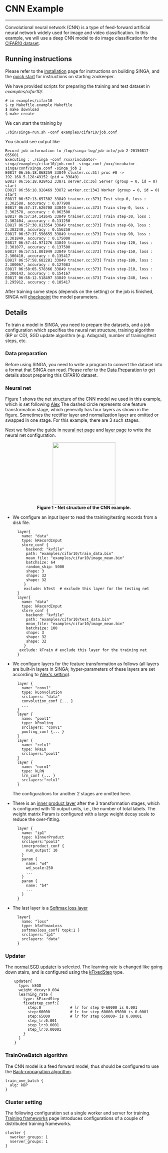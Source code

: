 # CNN Example

---

Convolutional neural network (CNN) is a type of feed-forward artificial neural
network widely used for image and video classification. In this example, we will
use a deep CNN model to do image classification for the
[CIFAR10 dataset](http://www.cs.toronto.edu/~kriz/cifar.html).


## Running instructions

Please refer to the [installation](installation.html) page for
instructions on building SINGA, and the [quick start](quick-start.html)
for instructions on starting zookeeper.

We have provided scripts for preparing the training and test dataset in *examples/cifar10/*.

    # in examples/cifar10
    $ cp Makefile.example Makefile
    $ make download
    $ make create


We can start the training by

    ./bin/singa-run.sh -conf examples/cifar10/job.conf

You should see output like

    Record job information to /tmp/singa-log/job-info/job-2-20150817-055601
    Executing : ./singa -conf /xxx/incubator-singa/examples/cifar10/job.conf -singa_conf /xxx/incubator-singa/conf/singa.conf -singa_job 2
    E0817 06:56:18.868259 33849 cluster.cc:51] proc #0 -> 192.168.5.128:49152 (pid = 33849)
    E0817 06:56:18.928452 33871 server.cc:36] Server (group = 0, id = 0) start
    E0817 06:56:18.928469 33872 worker.cc:134] Worker (group = 0, id = 0) start
    E0817 06:57:13.657302 33849 trainer.cc:373] Test step-0, loss : 2.302588, accuracy : 0.077900
    E0817 06:57:17.626708 33849 trainer.cc:373] Train step-0, loss : 2.302578, accuracy : 0.062500
    E0817 06:57:24.142645 33849 trainer.cc:373] Train step-30, loss : 2.302404, accuracy : 0.131250
    E0817 06:57:30.813354 33849 trainer.cc:373] Train step-60, loss : 2.302248, accuracy : 0.156250
    E0817 06:57:37.556655 33849 trainer.cc:373] Train step-90, loss : 2.301849, accuracy : 0.175000
    E0817 06:57:44.971276 33849 trainer.cc:373] Train step-120, loss : 2.301077, accuracy : 0.137500
    E0817 06:57:51.801949 33849 trainer.cc:373] Train step-150, loss : 2.300410, accuracy : 0.135417
    E0817 06:57:58.682281 33849 trainer.cc:373] Train step-180, loss : 2.300067, accuracy : 0.127083
    E0817 06:58:05.578366 33849 trainer.cc:373] Train step-210, loss : 2.300143, accuracy : 0.154167
    E0817 06:58:12.518497 33849 trainer.cc:373] Train step-240, loss : 2.295912, accuracy : 0.185417

After training some steps (depends on the setting) or the job is
finished, SINGA will [checkpoint](checkpoint.html) the model parameters.

## Details

To train a model in SINGA, you need to prepare the datasets,
and a job configuration which specifies the neural net structure, training
algorithm (BP or CD), SGD update algorithm (e.g. Adagrad),
number of training/test steps, etc.

### Data preparation

Before using SINGA, you need to write a program to convert the dataset
into a format that SINGA can read. Please refer to the
[Data Preparation](data.html#example---cifar-dataset) to get details about
preparing this CIFAR10 dataset.

### Neural net

Figure 1 shows the net structure of the CNN model we used in this example, which is
set following [Alex](https://code.google.com/p/cuda-convnet/source/browse/trunk/example-layers/layers-18pct.cfg.)
The dashed circle represents one feature transformation stage, which generally
has four layers as shown in the figure. Sometimes the rectifier layer and normalization layer
are omitted or swapped in one stage. For this example, there are 3 such stages.

Next we follow the guide in [neural net page](neural-net.html)
and [layer page](layer.html) to write the neural net configuration.

<div style = "text-align: center">
<img src = "../_static/images/example-cnn.png" style = "width: 200px"> <br/>
<strong>Figure 1 - Net structure of the CNN example.</strong></img>
</div>

* We configure an input layer to read the training/testing records from a disk file.

        layer{
          name: "data"
          type: kRecordInput
          store_conf {
            backend: "kvfile"
            path: "examples/cifar10/train_data.bin"
            mean_file: "examples/cifar10/image_mean.bin"
            batchsize: 64
            random_skip: 5000
            shape: 3
            shape: 32
            shape: 32
           }
           exclude: kTest  # exclude this layer for the testing net
        }
        layer{
          name: "data"
          type: kRecordInput
          store_conf {
            backend: "kvfile"
            path: "examples/cifar10/test_data.bin"
            mean_file: "examples/cifar10/image_mean.bin"
            batchsize: 100
            shape: 3
            shape: 32
            shape: 32
           }
         exclude: kTrain # exclude this layer for the training net
        }


* We configure layers for the feature transformation as follows
(all layers are built-in layers in SINGA; hyper-parameters of these layers are set according to
[Alex's setting](https://code.google.com/p/cuda-convnet/source/browse/trunk/example-layers/layers-18pct.cfg)).

        layer {
          name: "conv1"
          type: kConvolution
          srclayers: "data"
          convolution_conf {... }
          ...
        }
        layer {
          name: "pool1"
          type: kPooling
          srclayers: "conv1"
          pooling_conf {... }
        }
        layer {
          name: "relu1"
          type: kReLU
          srclayers:"pool1"
        }
        layer {
          name: "norm1"
          type: kLRN
          lrn_conf {... }
          srclayers:"relu1"
        }

  The configurations for another 2 stages are omitted here.

* There is an [inner product layer](layer.html#innerproductlayer)
after the 3 transformation stages, which is
configured with 10 output units, i.e., the number of total labels. The weight
matrix Param is configured with a large weight decay scale to reduce the over-fitting.

        layer {
          name: "ip1"
          type: kInnerProduct
          srclayers:"pool3"
          innerproduct_conf {
            num_output: 10
          }
          param {
            name: "w4"
            wd_scale:250
            ...
          }
          param {
            name: "b4"
            ...
          }
        }

* The last layer is a [Softmax loss layer](layer.html#softmaxloss)

        layer{
          name: "loss"
          type: kSoftmaxLoss
          softmaxloss_conf{ topk:1 }
          srclayers:"ip1"
          srclayers: "data"
        }

### Updater

The [normal SGD updater](updater.html#updater) is selected.
The learning rate is changed like going down stairs, and is configured using the
[kFixedStep](updater.html#kfixedstep) type.

        updater{
          type: kSGD
          weight_decay:0.004
          learning_rate {
            type: kFixedStep
            fixedstep_conf:{
              step:0             # lr for step 0-60000 is 0.001
              step:60000         # lr for step 60000-65000 is 0.0001
              step:65000         # lr for step 650000- is 0.00001
              step_lr:0.001
              step_lr:0.0001
              step_lr:0.00001
            }
          }
        }

### TrainOneBatch algorithm

The CNN model is a feed forward model, thus should be configured to use the
[Back-propagation algorithm](train-one-batch.html#back-propagation).

    train_one_batch {
      alg: kBP
    }

### Cluster setting

The following configuration set a single worker and server for training.
[Training frameworks](frameworks.html) page introduces configurations of a couple of distributed
training frameworks.

    cluster {
      nworker_groups: 1
      nserver_groups: 1
    }

